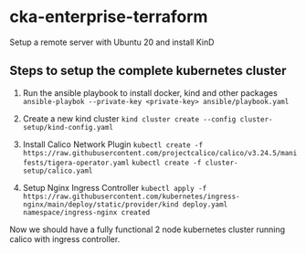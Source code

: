 # cka-enterprise-terraform
Setup a remote server with Ubuntu 20 and install KinD

## Steps to setup the complete kubernetes cluster

1. Run the ansible playbook to install docker, kind and other packages `ansible-playbok --private-key <private-key> ansible/playbook.yaml`

2. Create a new kind cluster
    `kind cluster create --config cluster-setup/kind-config.yaml`

3. Install Calico Network Plugin
    `kubectl create -f https://raw.githubusercontent.com/projectcalico/calico/v3.24.5/manifests/tigera-operator.yaml`
    `kubectl create -f cluster-setup/calico.yaml`

4. Setup Nginx Ingress Controller
    `kubectl apply -f https://raw.githubusercontent.com/kubernetes/ingress-nginx/main/deploy/static/provider/kind deploy.yaml namespace/ingress-nginx created`

Now we should have a fully functional 2 node kubernetes cluster running calico with ingress controller.
